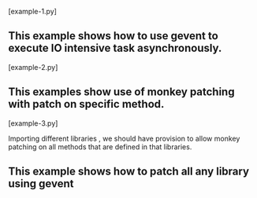 [example-1.py]

This example shows how to use gevent to execute IO intensive task asynchronously.
-----------------------------------------------------------------------------------

[example-2.py]

This examples show use of monkey patching with patch on specific method.
-----------------------------------------------------------------------------------

[example-3.py]

Importing different libraries , we should have provision to allow monkey patching 
on all methods that are defined in that libraries.

This example shows how to patch all any library using gevent 
----------------------------------------------------------------------------------

